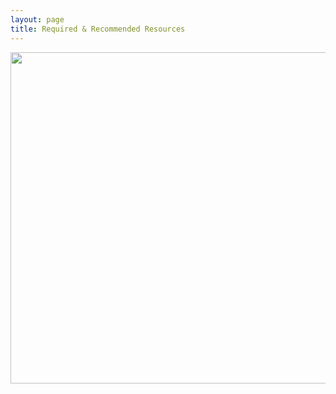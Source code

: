 ```yaml
---
layout: page
title: Required & Recommended Resources
---
```


<a href="http://astore.amazon.com/wwwdavidapayn-20" target="_blank"><img src="https://daveslinks.s3-us-west-1.amazonaws.com/aStoreLinkPic3.png" width="530px"></a>

<!-- <iframe src="http://astore.amazon.com/rph0f-20" width="664px" height="1000px" frameborder="0" style="border-bottom: solid 1px #f2f2f2; margin-top:12px; max-width: 120%; overflow-x: visible;"></iframe>

<iframe src="http://astore.amazon.com/rph0f-20" width="90%" height="4000" frameborder="0" scrolling="no"></iframe> -->